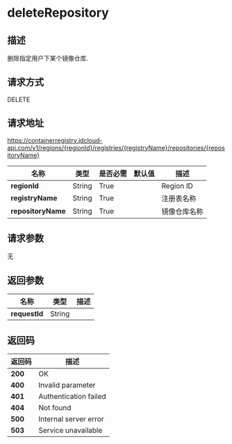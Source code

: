 # deleteRepository


## 描述
删除指定用户下某个镜像仓库.


## 请求方式
DELETE

## 请求地址
https://containerregistry.jdcloud-api.com/v1/regions/{regionId}/registries/{registryName}/repositories/{repositoryName}

|名称|类型|是否必需|默认值|描述|
|---|---|---|---|---|
|**regionId**|String|True| |Region ID|
|**registryName**|String|True| |注册表名称|
|**repositoryName**|String|True| |镜像仓库名称|

## 请求参数
无


## 返回参数
|名称|类型|描述|
|---|---|---|
|**requestId**|String| |


## 返回码
|返回码|描述|
|---|---|
|**200**|OK|
|**400**|Invalid parameter|
|**401**|Authentication failed|
|**404**|Not found|
|**500**|Internal server error|
|**503**|Service unavailable|
